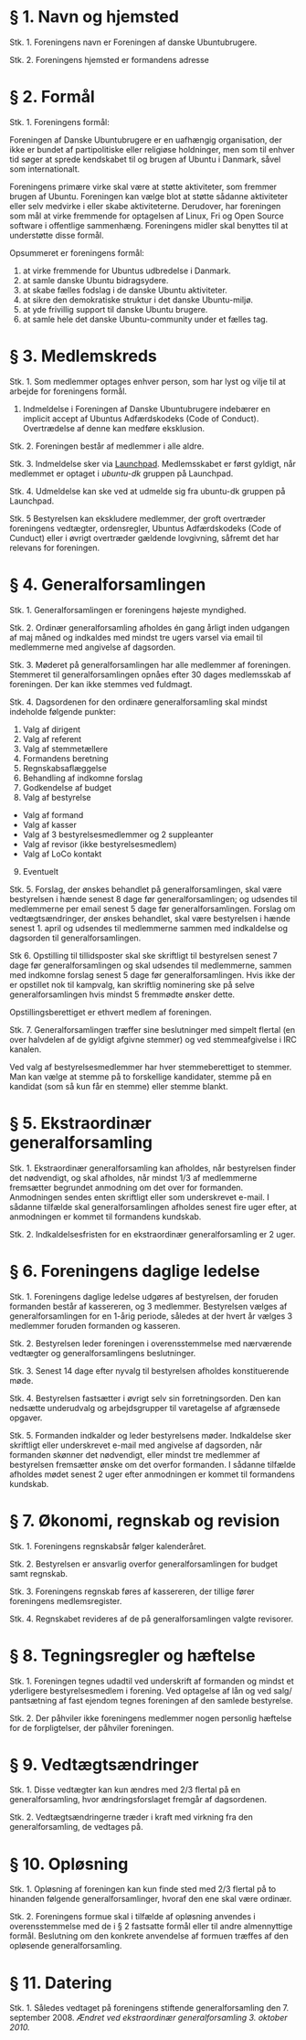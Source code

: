 # § 1. Navn og hjemsted

Stk. 1. Foreningens navn er Foreningen af danske Ubuntubrugere.

Stk. 2. Foreningens hjemsted er formandens adresse

# § 2. Formål

Stk. 1. Foreningens formål:

Foreningen af Danske Ubuntubrugere er en uafhængig organisation, der ikke er bundet af partipolitiske eller religiøse holdninger, men som til enhver tid søger at sprede kendskabet til og brugen af Ubuntu i Danmark, såvel som internationalt.

Foreningens primære virke skal være at støtte aktiviteter, som fremmer brugen af Ubuntu. Foreningen kan vælge blot at støtte sådanne aktiviteter eller selv medvirke i eller skabe aktiviteterne. Derudover, har foreningen som mål at virke fremmende for optagelsen af Linux, Fri og Open Source software i offentlige sammenhæng. Foreningens midler skal benyttes til at understøtte disse formål.

Opsummeret er foreningens formål:

1. at virke fremmende for Ubuntus udbredelse i Danmark.
2. at samle danske Ubuntu bidragsydere.
3. at skabe fælles fodslag i de danske Ubuntu aktiviteter.
4. at sikre den demokratiske struktur i det danske Ubuntu-miljø.
5. at yde frivillig support til danske Ubuntu brugere.
6. at samle hele det danske Ubuntu-community under et fælles tag.
 

# § 3. Medlemskreds

Stk. 1. Som medlemmer optages enhver person, som har lyst og vilje til at arbejde for foreningens formål.

1. Indmeldelse i Foreningen af Danske Ubuntubrugere indebærer en implicit accept af Ubuntus Adfærdskodeks (Code of Conduct). Overtrædelse af denne kan medføre eksklusion.

Stk. 2. Foreningen består af medlemmer i alle aldre.

Stk. 3. Indmeldelse sker via [Launchpad](https://launchpad.net/~ubuntu-dk). Medlemsskabet er først gyldigt, når medlemmet er optaget i *ubuntu-dk* gruppen på Launchpad.

Stk. 4. Udmeldelse kan ske ved at udmelde sig fra ubuntu-dk gruppen på Launchpad.

Stk. 5 Bestyrelsen kan ekskludere medlemmer, der groft overtræder foreningens vedtægter, ordensregler, Ubuntus Adfærdskodeks (Code of Cunduct) eller i øvrigt overtræder gældende lovgivning, såfremt det har relevans for foreningen.


# § 4. Generalforsamlingen

Stk. 1. Generalforsamlingen er foreningens højeste myndighed.

Stk. 2. Ordinær generalforsamling afholdes én gang årligt inden udgangen af maj måned og indkaldes med mindst tre ugers varsel via email til medlemmerne med angivelse af dagsorden.

Stk. 3. Møderet på generalforsamlingen har alle medlemmer af foreningen. Stemmeret til generalforsamlingen opnåes efter 30 dages medlemsskab af foreningen. Der kan ikke stemmes ved fuldmagt.

Stk. 4. Dagsordenen for den ordinære generalforsamling skal mindst indeholde følgende punkter:

1. Valg af dirigent
2. Valg af referent
3. Valg af stemmetællere
4. Formandens beretning
5. Regnskabsaflæggelse
6. Behandling af indkomne forslag
7. Godkendelse af budget
8. Valg af bestyrelse
 * Valg af formand
 * Valg af kasser
 * Valg af 3 bestyrelsesmedlemmer og 2 suppleanter
 * Valg af revisor (ikke bestyrelsesmedlem)
 * Valg af LoCo kontakt
9. Eventuelt

Stk. 5. Forslag, der ønskes behandlet på generalforsamlingen, skal være bestyrelsen i hænde senest 8 dage før generalforsamlingen; og udsendes til medlemmerne per email senest 5 dage før generalforsamlingen. Forslag om vedtægtsændringer, der ønskes behandlet, skal være bestyrelsen i hænde senest 1. april og udsendes til medlemmerne sammen med indkaldelse og dagsorden til generalforsamlingen.

Stk 6. Opstilling til tillidsposter skal ske skriftligt til bestyrelsen senest 7 dage før generalforsamlingen og skal udsendes til medlemmerne, sammen med indkomne forslag senest 5 dage før generalforsamlingen. Hvis ikke der er opstillet nok til kampvalg, kan skriftlig nominering ske på selve generalforsamlingen hvis mindst 5 fremmødte ønsker dette.

Opstillingsberettiget er ethvert medlem af foreningen.

Stk. 7. Generalforsamlingen træffer sine beslutninger med simpelt flertal (en over halvdelen af de gyldigt afgivne stemmer) og ved stemmeafgivelse i IRC kanalen.

Ved valg af bestyrelsesmedlemmer har hver stemmeberettiget to stemmer. Man kan vælge at stemme på to forskellige kandidater, stemme på en kandidat (som så kun får en stemme) eller stemme blankt.

 

# § 5. Ekstraordinær generalforsamling

Stk. 1. Ekstraordinær generalforsamling kan afholdes, når bestyrelsen finder det nødvendigt, og skal afholdes, når mindst 1/3 af medlemmerne fremsætter begrundet anmodning om det over for formanden. Anmodningen sendes enten skriftligt eller som underskrevet e-mail. I sådanne tilfælde skal generalforsamlingen afholdes senest fire uger efter, at anmodningen er kommet til formandens kundskab.

Stk. 2. Indkaldelsesfristen for en ekstraordinær generalforsamling er 2 uger.

 

# § 6. Foreningens daglige ledelse

Stk. 1. Foreningens daglige ledelse udgøres af bestyrelsen, der foruden formanden består af kassereren, og 3 medlemmer. Bestyrelsen vælges af generalforsamlingen for en 1-årig periode, således at der hvert år vælges 3 medlemmer foruden formanden og kasseren.

Stk. 2. Bestyrelsen leder foreningen i overensstemmelse med nærværende vedtægter og generalforsamlingens beslutninger.

Stk. 3. Senest 14 dage efter nyvalg til bestyrelsen afholdes konstituerende møde.

Stk. 4. Bestyrelsen fastsætter i øvrigt selv sin forretningsorden. Den kan nedsætte underudvalg og arbejdsgrupper til varetagelse af afgrænsede opgaver.

Stk. 5. Formanden indkalder og leder bestyrelsens møder. Indkaldelse sker skriftligt eller underskrevet e-mail med angivelse af dagsorden, når formanden skønner det nødvendigt, eller mindst tre medlemmer af bestyrelsen fremsætter ønske om det overfor formanden. I sådanne tilfælde afholdes mødet senest 2 uger efter anmodningen er kommet til formandens kundskab.

 

# § 7. Økonomi, regnskab og revision

Stk. 1. Foreningens regnskabsår følger kalenderåret.

Stk. 2. Bestyrelsen er ansvarlig overfor generalforsamlingen for budget samt regnskab.

Stk. 3. Foreningens regnskab føres af kassereren, der tillige fører foreningens medlemsregister.

Stk. 4. Regnskabet revideres af de på generalforsamlingen valgte revisorer.

 

# § 8. Tegningsregler og hæftelse

Stk. 1. Foreningen tegnes udadtil ved underskrift af formanden og mindst et yderligere bestyrelsesmedlem i forening. Ved optagelse af lån og ved salg/ pantsætning af fast ejendom tegnes foreningen af den samlede bestyrelse.

Stk. 2. Der påhviler ikke foreningens medlemmer nogen personlig hæftelse for de forpligtelser, der påhviler foreningen.

 

# § 9. Vedtægtsændringer

Stk. 1. Disse vedtægter kan kun ændres med 2/3 flertal på en generalforsamling, hvor ændringsforslaget fremgår af dagsordenen.

Stk. 2. Vedtægtsændringerne træder i kraft med virkning fra den generalforsamling, de vedtages på.

 

# § 10. Opløsning

Stk. 1. Opløsning af foreningen kan kun finde sted med 2/3 flertal på to hinanden følgende generalforsamlinger, hvoraf den ene skal være ordinær.

Stk. 2. Foreningens formue skal i tilfælde af opløsning anvendes i overensstemmelse med de i § 2 fastsatte formål eller til andre almennyttige formål. Beslutning om den konkrete anvendelse af formuen træffes af den opløsende generalforsamling.

 

# § 11. Datering

Stk. 1. Således vedtaget på foreningens stiftende generalforsamling den 7. september 2008.
*Ændret ved ekstraordinær generalforsamling 3. oktober 2010.*

